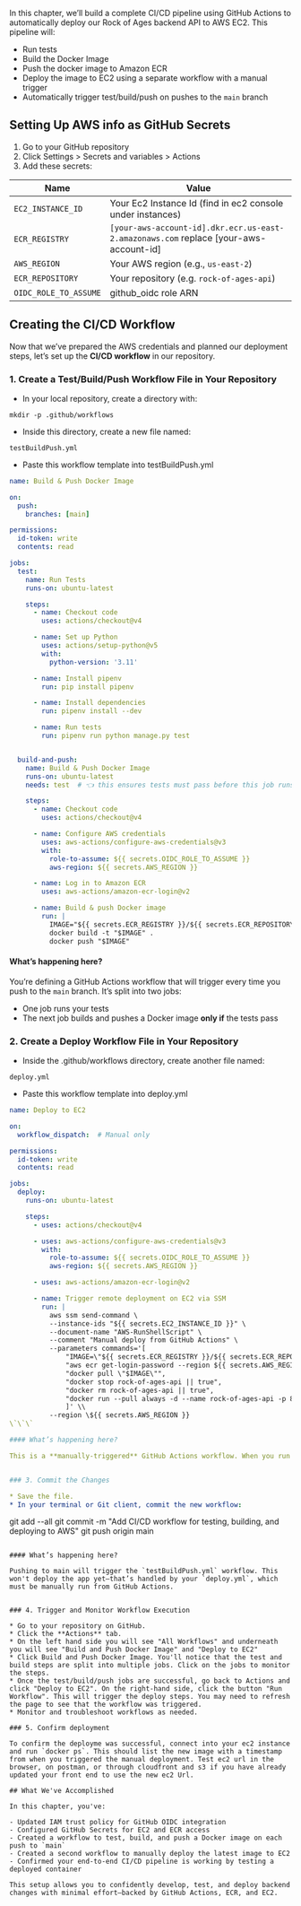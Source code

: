 In this chapter, we’ll build a complete CI/CD pipeline using GitHub Actions to automatically deploy our Rock of Ages backend API to AWS EC2. This pipeline will:

* Run tests 
* Build the Docker Image
* Push the docker image to Amazon ECR
* Deploy the image to EC2 using a separate workflow with a manual trigger
* Automatically trigger test/build/push on pushes to the `main` branch

## Setting Up AWS info as GitHub Secrets

1. Go to your GitHub repository
2. Click Settings > Secrets and variables > Actions
3. Add these secrets:

| Name                         | Value                               |
| ---------------------------- | ----------------------------------- |
| `EC2_INSTANCE_ID`            | Your Ec2 Instance Id (find in ec2 console under instances) |
| `ECR_REGISTRY`               | `[your-aws-account-id].dkr.ecr.us-east-2.amazonaws.com` replace [your-aws-account-id]|
| `AWS_REGION`                 | Your AWS region (e.g., `us-east-2`) |
| `ECR_REPOSITORY`             | Your repository (e.g. `rock-of-ages-api`) |
| `OIDC_ROLE_TO_ASSUME`        | github_oidc role ARN               |

## Creating the CI/CD Workflow

Now that we’ve prepared the AWS credentials and planned our deployment steps, let’s set up the **CI/CD workflow** in our repository.

### 1. Create a Test/Build/Push Workflow File in Your Repository

* In your local repository, create a directory with:

```
mkdir -p .github/workflows
```

* Inside this directory, create a new file named:

```
testBuildPush.yml
```

* Paste this workflow template into testBuildPush.yml

```yaml
name: Build & Push Docker Image

on:
  push:
    branches: [main]

permissions:
  id-token: write
  contents: read

jobs:
  test:
    name: Run Tests
    runs-on: ubuntu-latest

    steps:
      - name: Checkout code
        uses: actions/checkout@v4

      - name: Set up Python
        uses: actions/setup-python@v5
        with:
          python-version: '3.11'

      - name: Install pipenv
        run: pip install pipenv

      - name: Install dependencies
        run: pipenv install --dev

      - name: Run tests
        run: pipenv run python manage.py test


  build-and-push:
    name: Build & Push Docker Image
    runs-on: ubuntu-latest
    needs: test  # 👈 this ensures tests must pass before this job runs

    steps:
      - name: Checkout code
        uses: actions/checkout@v4

      - name: Configure AWS credentials
        uses: aws-actions/configure-aws-credentials@v3
        with:
          role-to-assume: ${{ secrets.OIDC_ROLE_TO_ASSUME }}
          aws-region: ${{ secrets.AWS_REGION }}

      - name: Log in to Amazon ECR
        uses: aws-actions/amazon-ecr-login@v2

      - name: Build & push Docker image
        run: |
          IMAGE="${{ secrets.ECR_REGISTRY }}/${{ secrets.ECR_REPOSITORY }}:latest"
          docker build -t "$IMAGE" .
          docker push "$IMAGE"


```

#### What’s happening here?

You’re defining a GitHub Actions workflow that will trigger every time you push to the `main` branch. It’s split into two jobs:
- One job runs your tests
- The next job builds and pushes a Docker image **only if** the tests pass

### 2. Create a Deploy Workflow File in Your Repository

* Inside the .github/workflows directory, create another file named:

```
deploy.yml
```

* Paste this workflow template into deploy.yml

```yaml
name: Deploy to EC2

on:
  workflow_dispatch:  # Manual only

permissions:
  id-token: write
  contents: read

jobs:
  deploy:
    runs-on: ubuntu-latest

    steps:
      - uses: actions/checkout@v4

      - uses: aws-actions/configure-aws-credentials@v3
        with:
          role-to-assume: ${{ secrets.OIDC_ROLE_TO_ASSUME }}
          aws-region: ${{ secrets.AWS_REGION }}

      - uses: aws-actions/amazon-ecr-login@v2

      - name: Trigger remote deployment on EC2 via SSM
        run: |
          aws ssm send-command \
          --instance-ids "${{ secrets.EC2_INSTANCE_ID }}" \
          --document-name "AWS-RunShellScript" \
          --comment "Manual deploy from GitHub Actions" \
          --parameters commands='[
              "IMAGE=\"${{ secrets.ECR_REGISTRY }}/${{ secrets.ECR_REPOSITORY }}:latest\"",
              "aws ecr get-login-password --region ${{ secrets.AWS_REGION }} | docker login --username AWS --password-stdin ${{ secrets.ECR_REGISTRY }}",
              "docker pull \"$IMAGE\"",
              "docker stop rock-of-ages-api || true",
              "docker rm rock-of-ages-api || true",
              "docker run --pull always -d --name rock-of-ages-api -p 80:8000 \\"$IMAGE\\""
              ]' \\    
          --region \${{ secrets.AWS_REGION }}
\`\`\`

#### What’s happening here?

This is a **manually-triggered** GitHub Actions workflow. When you run it, it sends a command to your EC2 instance via AWS SSM to stop the old container, pull the new image, and run it using Docker.


### 3. Commit the Changes

* Save the file.
* In your terminal or Git client, commit the new workflow:

```
git add --all
git commit -m "Add CI/CD workflow for testing, building, and deploying to AWS"
git push origin main
```

#### What’s happening here?

Pushing to main will trigger the `testBuildPush.yml` workflow. This won't deploy the app yet—that’s handled by your `deploy.yml`, which must be manually run from GitHub Actions.


### 4. Trigger and Monitor Workflow Execution

* Go to your repository on GitHub.
* Click the **Actions** tab.
* On the left hand side you will see "All Workflows" and underneath you will see "Build and Push Docker Image" and "Deploy to EC2"
* Click Build and Push Docker Image. You'll notice that the test and build steps are split into multiple jobs. Click on the jobs to monitor the steps.
* Once the test/build/push jobs are successful, go back to Actions and click "Deploy to EC2". On the right-hand side, click the button "Run Workflow". This will trigger the deploy steps. You may need to refresh the page to see that the workflow was triggered.
* Monitor and troubleshoot workflows as needed.

### 5. Confirm deployment

To confirm the deployme was successful, connect into your ec2 instance and run `docker ps`. This should list the new image with a timestamp from when you triggered the manual deployment. Test ec2 url in the browser, on postman, or through cloudfront and s3 if you have already updated your front end to use the new ec2 Url. 

## What We've Accomplished

In this chapter, you've:

- Updated IAM trust policy for GitHub OIDC integration
- Configured GitHub Secrets for EC2 and ECR access
- Created a workflow to test, build, and push a Docker image on each push to `main`
- Created a second workflow to manually deploy the latest image to EC2
- Confirmed your end-to-end CI/CD pipeline is working by testing a deployed container

This setup allows you to confidently develop, test, and deploy backend changes with minimal effort—backed by GitHub Actions, ECR, and EC2.


